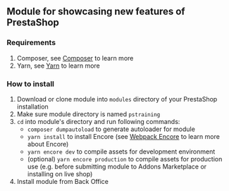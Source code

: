## Module for showcasing new features of PrestaShop

### Requirements

 1. Composer, see [Composer](https://getcomposer.org/) to learn more
 2. Yarn, see [Yarn](https://yarnpkg.com/lang/en/) to learn more
 
### How to install

 1. Download or clone module into `modules` directory of your PrestaShop installation
 2. Make sure module directory is named `pstraining`
 3. `cd` into module's directory and run following commands:
	 - `composer dumpautoload` to generate autoloader for module
	 - `yarn install` to install Encore (see [Webpack Encore](http://symfony.com/doc/current/frontend.html) to learn more about Encore)
	 - `yarn encore dev`  to compile assets for development environment
	 - (optional) `yarn encore production` to compile assets for production use (e.g. before submitting module to Addons Marketplace or installing on live shop)
 4. Install module from Back Office
